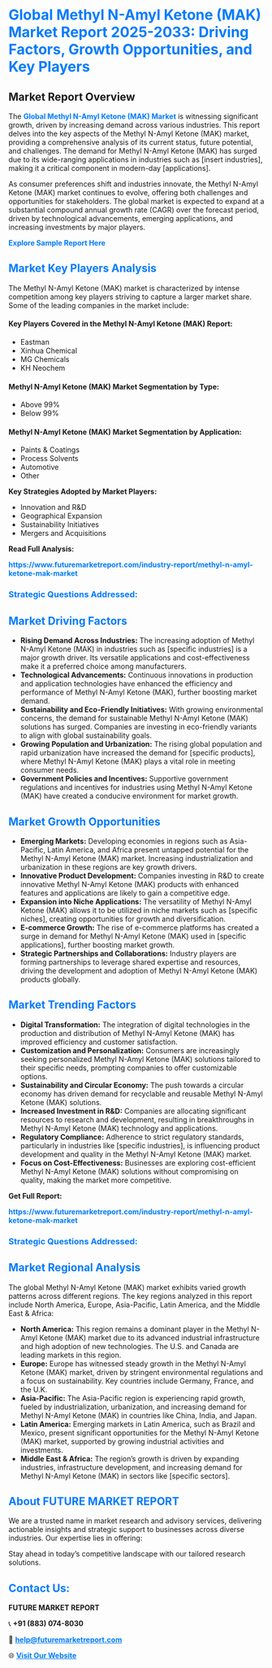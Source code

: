 <h1 style="color: #007BFF;">Global Methyl N-Amyl Ketone (MAK) Market Report 2025-2033: Driving Factors, Growth Opportunities, and Key Players</h1>

<section id="overview">
<h2>Market Report Overview</h2>
<p>The <a href="https://www.futuremarketreport.com/industry-report/methyl-n-amyl-ketone-mak-market" style="color: #007BFF; text-decoration: none;"><strong>Global Methyl N-Amyl Ketone (MAK) Market</strong></a> is witnessing significant growth, driven by increasing demand across various industries. This report delves into the key aspects of the Methyl N-Amyl Ketone (MAK) market, providing a comprehensive analysis of its current status, future potential, and challenges. The demand for Methyl N-Amyl Ketone (MAK) has surged due to its wide-ranging applications in industries such as [insert industries], making it a critical component in modern-day [applications].</p>
<p>As consumer preferences shift and industries innovate, the Methyl N-Amyl Ketone (MAK) market continues to evolve, offering both challenges and opportunities for stakeholders. The global market is expected to expand at a substantial compound annual growth rate (CAGR) over the forecast period, driven by technological advancements, emerging applications, and increasing investments by major players.</p>
</section>

<section id="overview">
<p><a href="https://www.futuremarketreport.com/request-sample/reportId=47197" style="color: #007BFF; text-decoration: none;"><strong>Explore Sample Report Here</strong></a></p>
</section>

<section id="key-players">
<h2 style="color: #007BFF;">Market Key Players Analysis</h2>
<p>The Methyl N-Amyl Ketone (MAK) market is characterized by intense competition among key players striving to capture a larger market share. Some of the leading companies in the market include:</p>
<h4>Key Players Covered in the Methyl N-Amyl Ketone (MAK) Report:</h4>
<ul><li>Eastman</li><li>Xinhua Chemical</li><li>MG Chemicals</li><li>KH Neochem</li></ul>
<h4>Methyl N-Amyl Ketone (MAK) Market Segmentation by Type:</h4>
<ul><li>Above 99%</li><li>Below 99%</li></ul>

<h4>Methyl N-Amyl Ketone (MAK) Market Segmentation by Application:</h4>
<ul><li>Paints &amp; Coatings</li><li>Process Solvents</li><li>Automotive</li><li>Other</li></ul>
<p><strong>Key Strategies Adopted by Market Players:</strong></p>
<ul>
<li>Innovation and R&D</li>
<li>Geographical Expansion</li>
<li>Sustainability Initiatives</li>
<li>Mergers and Acquisitions</li>
</ul>
</section>

<section>
<p><strong>Read Full Analysis: </strong></p><a href="https://www.futuremarketreport.com/industry-report/methyl-n-amyl-ketone-mak-market" style="color: #007BFF; text-decoration: none;"><strong>https://www.futuremarketreport.com/industry-report/methyl-n-amyl-ketone-mak-market</strong></a>
<h3 style="color: #007BFF;">Strategic Questions Addressed:</h3>
</section>

<section id="driving-factors">
<h2 style="color: #007BFF;">Market Driving Factors</h2>
<ul>
<li><strong>Rising Demand Across Industries:</strong> The increasing adoption of Methyl N-Amyl Ketone (MAK) in industries such as [specific industries] is a major growth driver. Its versatile applications and cost-effectiveness make it a preferred choice among manufacturers.</li>
<li><strong>Technological Advancements:</strong> Continuous innovations in production and application technologies have enhanced the efficiency and performance of Methyl N-Amyl Ketone (MAK), further boosting market demand.</li>
<li><strong>Sustainability and Eco-Friendly Initiatives:</strong> With growing environmental concerns, the demand for sustainable Methyl N-Amyl Ketone (MAK) solutions has surged. Companies are investing in eco-friendly variants to align with global sustainability goals.</li>
<li><strong>Growing Population and Urbanization:</strong> The rising global population and rapid urbanization have increased the demand for [specific products], where Methyl N-Amyl Ketone (MAK) plays a vital role in meeting consumer needs.</li>
<li><strong>Government Policies and Incentives:</strong> Supportive government regulations and incentives for industries using Methyl N-Amyl Ketone (MAK) have created a conducive environment for market growth.</li>
</ul>
</section>

<section id="growth-opportunities">
<h2 style="color: #007BFF;">Market Growth Opportunities</h2>
<ul>
<li><strong>Emerging Markets:</strong> Developing economies in regions such as Asia-Pacific, Latin America, and Africa present untapped potential for the Methyl N-Amyl Ketone (MAK) market. Increasing industrialization and urbanization in these regions are key growth drivers.</li>
<li><strong>Innovative Product Development:</strong> Companies investing in R&D to create innovative Methyl N-Amyl Ketone (MAK) products with enhanced features and applications are likely to gain a competitive edge.</li>
<li><strong>Expansion into Niche Applications:</strong> The versatility of Methyl N-Amyl Ketone (MAK) allows it to be utilized in niche markets such as [specific niches], creating opportunities for growth and diversification.</li>
<li><strong>E-commerce Growth:</strong> The rise of e-commerce platforms has created a surge in demand for Methyl N-Amyl Ketone (MAK) used in [specific applications], further boosting market growth.</li>
<li><strong>Strategic Partnerships and Collaborations:</strong> Industry players are forming partnerships to leverage shared expertise and resources, driving the development and adoption of Methyl N-Amyl Ketone (MAK) products globally.</li>
</ul>
</section>

<section id="trending-factors">
<h2 style="color: #007BFF;">Market Trending Factors</h2>
<ul>
<li><strong>Digital Transformation:</strong> The integration of digital technologies in the production and distribution of Methyl N-Amyl Ketone (MAK) has improved efficiency and customer satisfaction.</li>
<li><strong>Customization and Personalization:</strong> Consumers are increasingly seeking personalized Methyl N-Amyl Ketone (MAK) solutions tailored to their specific needs, prompting companies to offer customizable options.</li>
<li><strong>Sustainability and Circular Economy:</strong> The push towards a circular economy has driven demand for recyclable and reusable Methyl N-Amyl Ketone (MAK) solutions.</li>
<li><strong>Increased Investment in R&D:</strong> Companies are allocating significant resources to research and development, resulting in breakthroughs in Methyl N-Amyl Ketone (MAK) technology and applications.</li>
<li><strong>Regulatory Compliance:</strong> Adherence to strict regulatory standards, particularly in industries like [specific industries], is influencing product development and quality in the Methyl N-Amyl Ketone (MAK) market.</li>
<li><strong>Focus on Cost-Effectiveness:</strong> Businesses are exploring cost-efficient Methyl N-Amyl Ketone (MAK) solutions without compromising on quality, making the market more competitive.</li>
</ul>
</section>

<section>
<p><strong>Get Full Report: </strong></p><a href="https://www.futuremarketreport.com/industry-report/methyl-n-amyl-ketone-mak-market" style="color: #007BFF; text-decoration: none;"><strong>https://www.futuremarketreport.com/industry-report/methyl-n-amyl-ketone-mak-market</strong></a>
<h3 style="color: #007BFF;">Strategic Questions Addressed:</h3>
</section>


<section id="regional-analysis">
<h2 style="color: #007BFF;">Market Regional Analysis</h2>
<p>The global Methyl N-Amyl Ketone (MAK) market exhibits varied growth patterns across different regions. The key regions analyzed in this report include North America, Europe, Asia-Pacific, Latin America, and the Middle East & Africa:</p>
<ul>
<li><strong>North America:</strong> This region remains a dominant player in the Methyl N-Amyl Ketone (MAK) market due to its advanced industrial infrastructure and high adoption of new technologies. The U.S. and Canada are leading markets in this region.</li>
<li><strong>Europe:</strong> Europe has witnessed steady growth in the Methyl N-Amyl Ketone (MAK) market, driven by stringent environmental regulations and a focus on sustainability. Key countries include Germany, France, and the U.K.</li>
<li><strong>Asia-Pacific:</strong> The Asia-Pacific region is experiencing rapid growth, fueled by industrialization, urbanization, and increasing demand for Methyl N-Amyl Ketone (MAK) in countries like China, India, and Japan.</li>
<li><strong>Latin America:</strong> Emerging markets in Latin America, such as Brazil and Mexico, present significant opportunities for the Methyl N-Amyl Ketone (MAK) market, supported by growing industrial activities and investments.</li>
<li><strong>Middle East & Africa:</strong> The region’s growth is driven by expanding industries, infrastructure development, and increasing demand for Methyl N-Amyl Ketone (MAK) in sectors like [specific sectors].</li>
</ul>
</section>

<footer>
<h2 style="color: #007BFF;">About FUTURE MARKET REPORT</h2>
<p>We are a trusted name in market research and advisory services, delivering actionable insights and strategic support to businesses across diverse industries. Our expertise lies in offering:</p>

<p>Stay ahead in today’s competitive landscape with our tailored research solutions.</p>

<h2 style="color: #007BFF;">Contact Us:</h2>
<p><strong>FUTURE MARKET REPORT</strong></p>
<p>📞 <strong>+91 (883) 074-8030</strong></p>
<p>📧 <strong><a href="mailto:help@futuremarketreport.com" style="color: #007BFF;">help@futuremarketreport.com</a></strong></p>
<p>🌐 <strong><a href="https://www.futuremarketreport.com/" style="color: #007BFF;">Visit Our Website</a></strong></p>
</footer>
